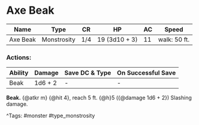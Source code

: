# Axe Beak

| Name | Type | CR | HP | AC | Speed |
|------|------|----|----|----|-------|
| Axe Beak | Monstrosity | 1/4 | 19 (3d10 + 3) | 11 | walk: 50 ft. |

### Actions:

| Ability | Damage | Save DC & Type | On Successful Save |
|---------|--------|----------------|--------------------|
| Beak | 1d6 + 2 | - | - |


**Beak.** {@atkr m} {@hit 4}, reach 5 ft. {@h}5 ({@damage 1d6 + 2}) Slashing damage.

^Tags: #monster #type_monstrosity